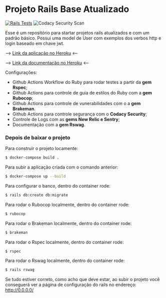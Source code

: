 # Projeto Rails Base Atualizado
[![Rails Tests](https://github.com/k41n3w/rails_base_updated/actions/workflows/ruby.yml/badge.svg?branch=main)](https://github.com/k41n3w/rails_base_updated/actions/workflows/ruby.yml) ![Codacy Security Scan](https://github.com/k41n3w/rails_base_updated/workflows/Codacy%20Security%20Scan/badge.svg)

Esse é um repositório para startar projetos rails atualizados e com um padrão básico.
Possui uma model de User com exemplos dos verbos http e login baseado em chave jwt.

--> [Link da aplicação no Heroku](https://rails-base-updated.herokuapp.com/) <--

--> [Link da documentação no Heroku](http://rails-base-updated.herokuapp.com/api-docs/index.html) <--

Configurações:
- Github Actions Workflow do Ruby para rodar testes a partir da **gem Rspec**;
- Github Actions para controle de guia de estilos do Ruby com a **gem Rubocop**;
- Github Actions para controle de vunerabilidades com o a **gem Brakeman**.
- Github Actions para controle segurança com o **Codacy Security**;
- Controle de Logs com as  **gems New Relic e Sentry**;
- Documentação com a **gem Rswag**.

### Depois de baixar o projeto
Para construir o projeto locamente:

```bash
$ docker-compose build .
```

Para subir a aplicação criada com o comando anterior:
```bash
$ docker-compose up --build
```

Para configurar o banco, dentro do container rode:
```bash
$ rails db:create db:migrate
```

Para rodar o Rubocop localmente, dentro do container rode:
```bash
$ rubocop
```

Para rodar o Brakeman localmente, dentro do container rode:
```bash
$ brakeman
```

Para rodar o Rspec localmente, dentro do container rode:
```bash
$ rspec
```

Para rodar o Rswag localmente, dentro do container rode:
```bash
$ rails rswag
```

Se tudo estiver correto, como acho que deve estar, ao subir o projeto você conseguerá ver a página de configuração do rails no endereço: http://0.0.0.0/
